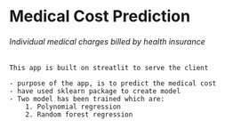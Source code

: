 
# Medical Cost Prediction

###### Individual medical charges billed by health insurance

    This app is built on streatlit to serve the client

    - purpose of the app, is to predict the medical cost
    - have used sklearn package to create model
    - Two model has been trained which are:
        1. Polynomial regression
        2. Random forest regression

